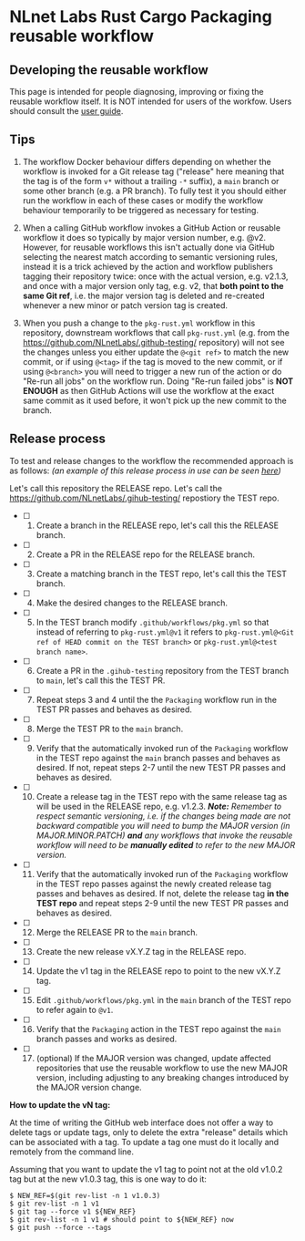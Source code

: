 # NLnet Labs Rust Cargo Packaging **reusable** workflow

## Developing the reusable workflow

This page is intended for people diagnosing, improving or fixing the reusable workflow itself. It is NOT intended for users of the workfow. Users should consult the [user guide](../README.md).

## Tips

1. The workflow Docker behaviour differs depending on whether the workflow is invoked for a Git release tag ("release" here meaning that the tag is of the form `v*` without a trailing `-*` suffix), a `main` branch or some other branch (e.g. a PR branch). To fully test it you should either run the workflow in each of these cases or modify the workflow behaviour temporarily to be triggered as necessary for testing.

2. When a calling GitHub workflow invokes a GitHub Action or reusable workflow it does so typically by major version number, e.g. <action or workflow>@v2. However, for reusable workflows this isn't actually done via GitHub selecting the nearest match according to semantic versioning rules, instead it is a trick achieved by the action and workflow publishers tagging their repository twice: once with the actual version, e.g. v2.1.3, and once with a major version only tag, e.g. v2, that **both point to the same Git ref**, i.e. the major version tag is deleted and re-created whenever a new minor or patch version tag is created.

3. When you push a change to the `pkg-rust.yml` workflow in this repository, downstream workflows that call `pkg-rust.yml` (e.g. from the https://github.com/NLnetLabs/.github-testing/ repository) will not see the changes unless you either update the `@<git ref>` to match the new commit, or if using `@<tag>` if the tag is moved to the new commit, or if using `@<branch>` you will need to trigger a new run of the action or do "Re-run all jobs" on the workflow run. Doing "Re-run failed jobs" is **NOT ENOUGH** as then GitHub Actions will use the workflow at the exact same commit as it used before, it won't pick up the new commit to the branch.

## Release process
  
To test and release changes to the workflow the recommended approach is as follows: _(an example of this release process in use can be seen [here](https://github.com/NLnetLabs/.github/pull/7#issuecomment-1246370906))_

Let's call this repository the RELEASE repo.
Let's call the https://github.com/NLnetLabs/.gihub-testing/ repostiory the TEST repo.

- [ ] 1. Create a branch in the RELEASE repo, let's call this the RELEASE branch.
- [ ] 2. Create a PR in the RELEASE repo for the RELEASE branch.
- [ ] 3. Create a matching branch in the TEST repo, let's call this the TEST branch.
- [ ] 4. Make the desired changes to the RELEASE branch.
- [ ] 5. In the TEST branch modify `.github/workflows/pkg.yml` so that instead of referring to `pkg-rust.yml@v1` it refers to `pkg-rust.yml@<Git ref of HEAD commit on the TEST branch>` or `pkg-rust.yml@<test branch name>`.
- [ ] 6. Create a PR in the `.gihub-testing` repository from the TEST branch to `main`, let's call this the TEST PR.
- [ ] 7. Repeat steps 3 and 4 until the the `Packaging` workflow run in the TEST PR passes and behaves as desired.
- [ ] 8. Merge the TEST PR to the `main` branch.
- [ ] 9. Verify that the automatically invoked run of the `Packaging` workflow in the TEST repo against the `main` branch passes and behaves as desired. If not, repeat steps 2-7 until the new TEST PR passes and behaves as desired.
- [ ] 10. Create a release tag in the TEST repo with the same release tag as will be used in the RELEASE repo, e.g. v1.2.3. _**Note:** Remember to respect semantic versioning, i.e. if the changes being made are not backward compatible you will need to bump the MAJOR version (in MAJOR.MINOR.PATCH) **and** any workflows that invoke the reusable workflow will need to be **manually edited** to refer to the new MAJOR version._
- [ ] 11. Verify that the automatically invoked run of the `Packaging` workflow in the TEST repo passes against the newly created release tag passes and behaves as desired. If not, delete the release tag **in the TEST repo** and repeat steps 2-9 until the new TEST PR passes and behaves as desired.
- [ ] 12. Merge the RELEASE PR to the `main` branch.
- [ ] 13. Create the new release vX.Y.Z tag in the RELEASE repo.
- [ ] 14. Update the v1 tag in the RELEASE repo to point to the new vX.Y.Z tag.
- [ ] 15. Edit `.github/workflows/pkg.yml` in the `main` branch of the TEST repo to refer again to `@v1`.
- [ ] 16. Verify that the `Packaging` action in the TEST repo against the `main` branch passes and works as desired.
- [ ] 17. (optional) If the MAJOR version was changed, update affected repositories that use the reusable workflow to use the new MAJOR version, including adjusting to any breaking changes introduced by the MAJOR version change.

**How to update the vN tag:**

At the time of writing the GitHub web interface does not offer a way to delete tags or update tags, only to delete the extra "release" details which can be associated with a tag. To update a tag one must do it locally and remotely from the command line.

Assuming that you want to update the v1 tag to point not at the old v1.0.2 tag but at the new v1.0.3 tag, this is one way to do it:
```shell
$ NEW_REF=$(git rev-list -n 1 v1.0.3)
$ git rev-list -n 1 v1
$ git tag --force v1 ${NEW_REF}
$ git rev-list -n 1 v1 # should point to ${NEW_REF} now
$ git push --force --tags
```
